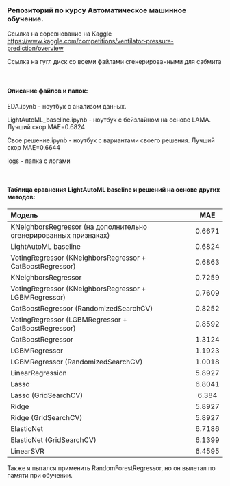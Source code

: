 ### Репозиторий по курсу Автоматическое машинное обучение.

Ссылка на соревнование на Kaggle
https://www.kaggle.com/competitions/ventilator-pressure-prediction/overview

Ссылка на гугл диск со всеми файлами сгенерированными для сабмита

$~~~~~~~~~$

#### Описание файлов и папок:

EDA.ipynb - ноутбук с анализом данных.

LightAutoML_baseline.ipynb - ноутбук с бейзлайном на основе LAMA. Лучший скор MAE=0.6824

Свое решение.ipynb - ноутбук с вариантами своего решения. Лучший скор MAE=0.6644

logs - папка с логами

$~~~~~~~~~$

#### Таблица сравнения LightAutoML baseline и решений на основе других методов:

| Модель                                                            | MAE                 |
| :-----------------------------------------------------------------|:-------------------:|
| KNeighborsRegressor (на дополнительно сгенерированных признаках)  | 0.6671              | 
| LightAutoML baseline                                              | 0.6824              | 
| VotingRegressor (KNeighborsRegressor + CatBoostRegressor)         | 0.6863              |
| KNeighborsRegressor                                               | 0.7259              |
| VotingRegressor (KNeighborsRegressor + LGBMRegressor)             | 0.7609              |
| CatBoostRegressor (RandomizedSearchCV)                            | 0.8252              |
| VotingRegressor (LGBMRegressor + CatBoostRegressor)               | 0.8592              | 
| CatBoostRegressor                                                 | 1.3124              |
| LGBMRegressor                                                     | 1.1923              |
| LGBMRegressor (RandomizedSearchCV)                                | 1.0018              |
| LinearRegression                                                  | 5.8927              |
| Lasso                                                             | 6.8041              |
| Lasso (GridSearchCV)                                              | 6.384               |
| Ridge                                                             | 5.8927              |
| Ridge (GridSearchCV)                                              | 5.8927              |
| ElasticNet                                                        | 6.7186              | 
| ElasticNet (GridSearchCV)                                         | 6.1399              |
| LinearSVR                                                         | 6.4595              |


Также я пытался применить RandomForestRegressor, но он вылетал по памяти при обучении.




